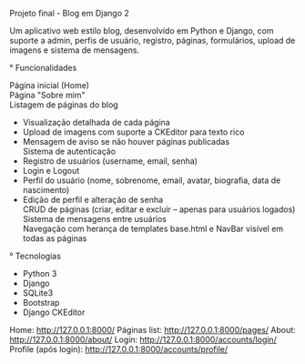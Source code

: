 Projeto final - Blog em Django 2

Um aplicativo web estilo blog, desenvolvido em Python e Django, com suporte a admin, perfis de usuário, registro, páginas, formulários, upload de imagens e sistema de mensagens.

  ° Funcionalidades

Página inicial (Home)  
Página "Sobre mim"  
Listagem de páginas do blog
  - Visualização detalhada de cada página  
  - Upload de imagens com suporte a CKEditor para texto rico  
  - Mensagem de aviso se não houver páginas publicadas  
Sistema de autenticação  
  - Registro de usuários (username, email, senha)  
  - Login e Logout  
  - Perfil do usuário (nome, sobrenome, email, avatar, biografia, data de nascimento)  
  - Edição de perfil e alteração de senha  
CRUD de páginas (criar, editar e excluir – apenas para usuários logados)  
Sistema de mensagens entre usuários  
Navegação com herança de templates base.html e NavBar visível em todas as páginas


  ° Tecnologias

- Python 3
- Django
- SQLite3
- Bootstrap
- Django CKEditor




Home: http://127.0.0.1:8000/
Páginas list: http://127.0.0.1:8000/pages/
About: http://127.0.0.1:8000/about/
Login: http://127.0.0.1:8000/accounts/login/
Profile (após login): http://127.0.0.1:8000/accounts/profile/









